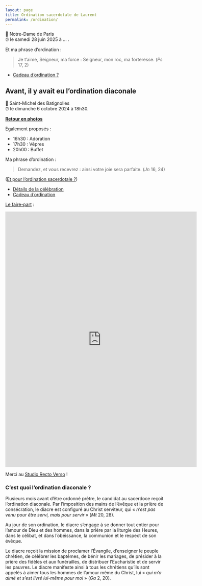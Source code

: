 ```yaml
---
layout: page
title: Ordination sacerdotale de Laurent
permalink: /ordination/
--- 
```


💒 Notre-Dame de Paris  
⏰ le samedi 28 juin 2025 à … .


Et ma phrase d’ordination :

> Je t’aime, Seigneur, ma force : Seigneur, mon roc, ma forteresse. (*Ps* 17, 2)


- [Cadeau d’ordination ?](https://www.cotizup.com/ordination-sacerdotale)



## Avant, il y avait eu l’ordination diaconale

💒 Saint-Michel des Batignolles  
⏰ le dimanche 6 octobre 2024 à 18h30.

**[Retour en photos](/ordination/photos-diaconale)**

Également proposés :
- 16h30 : Adoration
- 17h30 : Vêpres
- 20h00 : Buffet

Ma phrase d’ordination :

> Demandez, et vous recevrez : ainsi votre joie sera parfaite. (*Jn* 16, 24)

([Et pour l’ordination sacerdotale ?](https://ghirardotti.fr/ordination/phrase))

- [Détails de la célébration](https://ghirardotti.fr/ordination/messe)
- [Cadeau d’ordination](https://www.cotizup.com/ordination-laurent)

[Le faire-part](https://ghirardotti.fr/images/faire-part-ordination-diaconale.pdf) :

<embed src="https://ghirardotti.fr/images/faire-part-ordination-diaconale.pdf" width="600" height="800" type="application/pdf">

Merci au [Studio Recto Verso](https://rectoverso.studio) !

### C’est quoi l’ordination diaconale ?

Plusieurs mois avant d’être ordonné prêtre, le candidat au sacerdoce reçoit l’ordination diaconale. Par l’imposition des mains de l’évêque et la prière de consécration, le diacre est configuré au Christ serviteur, qui « *n’est pas venu pour être servi, mais pour servir* » (*Mt* 20, 28).

Au jour de son ordination, le diacre s’engage à se donner tout entier pour l’amour de Dieu et des hommes, dans la prière par la liturgie des Heures, dans le célibat, et dans l’obéissance, la communion et le respect de son évêque.

Le diacre reçoit la mission de proclamer l’Évangile, d’enseigner le peuple chrétien, de célébrer les baptêmes, de bénir les mariages, de présider à la prière des fidèles et aux funérailles, de distribuer l’Eucharistie et de servir les pauvres. Le diacre manifeste ainsi à tous les chrétiens qu’ils sont appelés à aimer tous les hommes de l’amour même du Christ, lui « *qui m’a aimé et s’est livré lui-même pour moi* » (*Ga* 2, 20).


